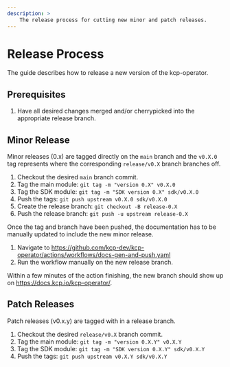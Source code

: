 ```yaml
---
description: >
    The release process for cutting new minor and patch releases.
---
```


# Release Process

The guide describes how to release a new version of the kcp-operator.

## Prerequisites

1. Have all desired changes merged and/or cherrypicked into the appropriate
   release branch.

## Minor Release

Minor releases (0.x) are tagged directly on the `main` branch and the `v0.X.0`
tag represents where the corresponding `release/v0.X` branch branches off.

1. Checkout the desired `main` branch commit.
1. Tag the main module: `git tag -m "version 0.X" v0.X.0`
1. Tag the SDK module: `git tag -m "SDK version 0.X" sdk/v0.X.0`
1. Push the tags: `git push upstream v0.X.0 sdk/v0.X.0`
1. Create the release branch: `git checkout -B release-0.X`
1. Push the release branch: `git push -u upstream release-0.X`

Once the tag and branch have been pushed, the documentation has to be manually
updated to include the new minor release.

1. Navigate to https://github.com/kcp-dev/kcp-operator/actions/workflows/docs-gen-and-push.yaml
1. Run the workflow manually on the new release branch.

Within a few minutes of the action finishing, the new branch should show up on
https://docs.kcp.io/kcp-operator/.

## Patch Releases

Patch releases (v0.x.y) are tagged with in a release branch.

1. Checkout the desired `release/v0.X` branch commit.
1. Tag the main module: `git tag -m "version 0.X.Y" v0.X.Y`
1. Tag the SDK module: `git tag -m "SDK version 0.X.Y" sdk/v0.X.Y`
1. Push the tags: `git push upstream v0.X.Y sdk/v0.X.Y`

